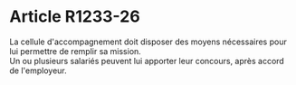 # Article R1233-26

  
La cellule d'accompagnement doit disposer des moyens nécessaires pour lui permettre de remplir sa mission.   
Un ou plusieurs salariés peuvent lui apporter leur concours, après accord de l'employeur.